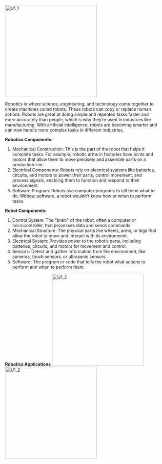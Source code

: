 <img src="https://github.com/user-attachments/assets/b5fe8308-3fce-4363-b4b6-5e4a33d29cce" alt="U1_1" width="300" height="300">

Robotics is where science, engineering, and technology come together to create machines called robots. These robots can copy or replace human actions. Robots are great at doing simple and repeated tasks faster and more accurately than people, which is why they’re used in industries like manufacturing. With artificial intelligence, robots are becoming smarter and can now handle more complex tasks in different industries.

**Robotics Components:**
1. Mechanical Construction: This is the part of the robot that helps it complete tasks. For example, robotic arms in factories have joints and motors that allow them to move precisely and assemble parts on a production line.
2. Electrical Components: Robots rely on electrical systems like batteries, circuits, and motors to power their parts, control movement, and process signals, enabling them to function and respond to their environment.
3. Software Program: Robots use computer programs to tell them what to do. Without software, a robot wouldn’t know how or when to perform tasks.

**Robot Components:**
1. Control System: The "brain" of the robot, often a computer or microcontroller, that processes data and sends commands.
2. Mechanical Structure: The physical parts like wheels, arms, or legs that allow the robot to move and interact with its environment.
3. Electrical System: Provides power to the robot’s parts, including batteries, circuits, and motors for movement and control.
4. Sensors: Detect and gather information from the environment, like cameras, touch sensors, or ultrasonic sensors.
5. Software: The program or code that tells the robot what actions to perform and when to perform them.

**Robotics Applications**
<img src="https://github.com/user-attachments/assets/352e2825-8b9a-43d5-8f61-14f9aa5e5c42" alt="U1_2" width="300" height="300"> <img src="https://github.com/user-attachments/assets/6d4f13c1-b2e8-4bfb-82a6-761c1bcbf798" alt="U1_2" width="300" height="300">

